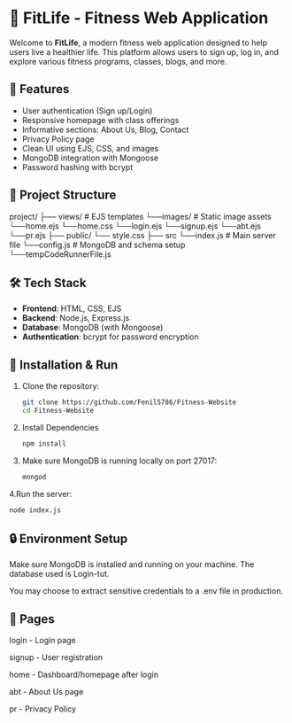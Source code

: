 # 💪 FitLife - Fitness Web Application

Welcome to **FitLife**, a modern fitness web application designed to help users live a healthier life. This platform allows users to sign up, log in, and explore various fitness programs, classes, blogs, and more.

## 🚀 Features

- User authentication (Sign up/Login)
- Responsive homepage with class offerings
- Informative sections: About Us, Blog, Contact
- Privacy Policy page
- Clean UI using EJS, CSS, and images
- MongoDB integration with Mongoose
- Password hashing with bcrypt

## 📂 Project Structure

project/
├── views/ # EJS templates
  └──images/ # Static image assets
  └──home.ejs
  └──home.css
  └──login.ejs
  └──signup.ejs
  └──abt.ejs
  └──pr.ejs
├── public/ 
  └── style.css
├── src
  └──index.js # Main server file
  └──config.js # MongoDB and schema setup
  └──tempCodeRunnerFile.js



## 🛠️ Tech Stack

- **Frontend**: HTML, CSS, EJS
- **Backend**: Node.js, Express.js
- **Database**: MongoDB (with Mongoose)
- **Authentication**: bcrypt for password encryption

## 🧪 Installation & Run

1. Clone the repository:

   ```bash
   git clone https://github.com/Fenil5786/Fitness-Website
   cd Fitness-Website
   
2. Install Dependencies
   ```bash
   npm install

3. Make sure MongoDB is running locally on port 27017:

   ```bash
   mongod

4.Run the server:

   ```bash
   node index.js
```


## 🔒 Environment Setup
Make sure MongoDB is installed and running on your machine. The database used is Login-tut.

You may choose to extract sensitive credentials to a .env file in production.

## 📄 Pages
login - Login page

signup - User registration

home - Dashboard/homepage after login

abt - About Us page

pr - Privacy Policy
